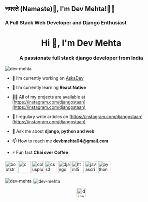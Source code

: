 ## नमस्ते (Namaste):pray:, I'm **Dev Mehta!:man_technologist:**
### A Full Stack Web Developer and Django Enthusiast

<h1 align="center">Hi 👋, I'm Dev Mehta</h1>
<h3 align="center">A passionate full stack django developer from India</h3>

<p align="left"> <img src="https://komarev.com/ghpvc/?username=dev-mehta" alt="dev-mehta" /> </p>

- 🔭 I’m currently working on [AskaDev](https://github.com/Dev-Mehta/AskaDev)

- 🌱 I’m currently learning **React Native**

- 👨‍💻 All of my projects are available at [https://instagram.com/djangostaan](https://instagram.com/djangostaan)

- 📝 I regulary write articles on [https://instagram.com/djangostaan](https://instagram.com/djangostaan)

- 💬 Ask me about **django, python and web**

- 📫 How to reach me **devbmehta04@gmail.com**

- ⚡ Fun fact **Chai over Coffee**

<p align="left"><img src="https://devicons.github.io/devicon/devicon.git/icons/bootstrap/bootstrap-plain.svg" alt="bootstrap" width="40" height="40"/> <img src="https://devicons.github.io/devicon/devicon.git/icons/c/c-original.svg" alt="c" width="40" height="40"/> <img src="https://devicons.github.io/devicon/devicon.git/icons/cplusplus/cplusplus-original.svg" alt="cplusplus" width="40" height="40"/> <img src="https://devicons.github.io/devicon/devicon.git/icons/css3/css3-original-wordmark.svg" alt="css3" width="40" height="40"/> <img src="https://devicons.github.io/devicon/devicon.git/icons/django/django-original.svg" alt="django" width="40" height="40"/> <img src="https://devicons.github.io/devicon/devicon.git/icons/html5/html5-original-wordmark.svg" alt="html5" width="40" height="40"/> <img src="https://devicons.github.io/devicon/devicon.git/icons/javascript/javascript-original.svg" alt="javascript" width="40" height="40"/> <img src="https://devicons.github.io/devicon/devicon.git/icons/python/python-original.svg" alt="python" width="40" height="40"/></p><p><img align="left" src="https://github-readme-stats.vercel.app/api/top-langs/?username=dev-mehta&layout=compact&hide=html" alt="dev-mehta" /></p>

<p>&nbsp;<img align="center" src="https://github-readme-stats.vercel.app/api?username=dev-mehta&show_icons=true" alt="dev-mehta" /></p>

<p align="center">
<a href="https://instagram.com/djangostaan" target="blank"><img align="center" src="https://cdn.jsdelivr.net/npm/simple-icons@3.0.1/icons/instagram.svg" alt="djangostaan" height="30" width="30" /></a>
</p>
